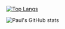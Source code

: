 

[![Top Langs](https://github-readme-stats.vercel.app/api/top-langs/?username=PaulRobson2002&langs_count=8&theme=dracula)](https://github.com/anuraghazra/github-readme-stats)

![Paul's GitHub stats](https://github-readme-stats.vercel.app/api?username=PaulRobson2002&show_icons=true&theme=dracula)
